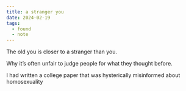 ```yaml
---
title: a stranger you
date: 2024-02-19
tags:
  - found
  - note
---
```


The old you is closer to a stranger than you.

Why it’s often unfair to judge people for what they thought before.

I had written a college paper that was hysterically misinformed about homosexuality
